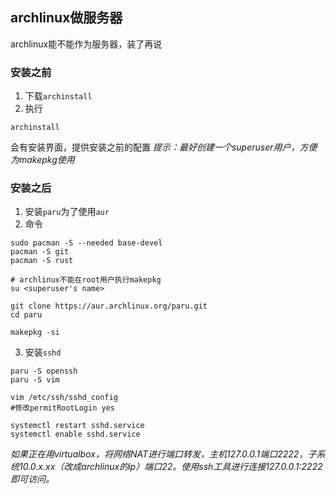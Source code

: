 ## archlinux做服务器
archlinux能不能作为服务器，装了再说

### 安装之前
1. 下载`archinstall`
2. 执行
```
archinstall
```
会有安装界面，提供安装之前的配置
*提示：最好创建一个superuser用户，方便为makepkg使用*

### 安装之后
1. 安装`paru`为了使用`aur`
2. 命令
```shell
sudo pacman -S --needed base-devel
pacman -S git
pacman -S rust

# archlinux不能在root用户执行makepkg
su <superuser's name>

git clone https://aur.archlinux.org/paru.git
cd paru

makepkg -si
```
3. 安装`sshd`
```shell
paru -S openssh
paru -S vim

vim /etc/ssh/sshd_config
#修改permitRootLogin yes

systemctl restart sshd.service
systemctl enable sshd.service
```
*如果正在用virtualbox，将网络NAT进行端口转发，主机127.0.0.1端口2222，子系统10.0.x.xx（改成archlinux的ip）端口22。使用ssh工具进行连接127.0.0.1:2222即可访问。*